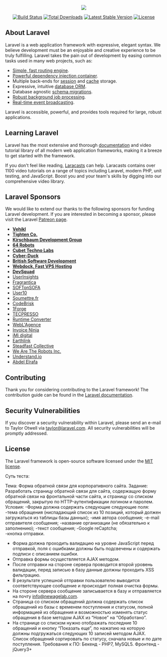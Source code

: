 <p align="center"><img src="https://laravel.com/assets/img/components/logo-laravel.svg"></p>

<p align="center">
<a href="https://travis-ci.org/laravel/framework"><img src="https://travis-ci.org/laravel/framework.svg" alt="Build Status"></a>
<a href="https://packagist.org/packages/laravel/framework"><img src="https://poser.pugx.org/laravel/framework/d/total.svg" alt="Total Downloads"></a>
<a href="https://packagist.org/packages/laravel/framework"><img src="https://poser.pugx.org/laravel/framework/v/stable.svg" alt="Latest Stable Version"></a>
<a href="https://packagist.org/packages/laravel/framework"><img src="https://poser.pugx.org/laravel/framework/license.svg" alt="License"></a>
</p>

## About Laravel

Laravel is a web application framework with expressive, elegant syntax. We believe development must be an enjoyable and creative experience to be truly fulfilling. Laravel takes the pain out of development by easing common tasks used in many web projects, such as:

- [Simple, fast routing engine](https://laravel.com/docs/routing).
- [Powerful dependency injection container](https://laravel.com/docs/container).
- Multiple back-ends for [session](https://laravel.com/docs/session) and [cache](https://laravel.com/docs/cache) storage.
- Expressive, intuitive [database ORM](https://laravel.com/docs/eloquent).
- Database agnostic [schema migrations](https://laravel.com/docs/migrations).
- [Robust background job processing](https://laravel.com/docs/queues).
- [Real-time event broadcasting](https://laravel.com/docs/broadcasting).

Laravel is accessible, powerful, and provides tools required for large, robust applications.

## Learning Laravel

Laravel has the most extensive and thorough [documentation](https://laravel.com/docs) and video tutorial library of all modern web application frameworks, making it a breeze to get started with the framework.

If you don't feel like reading, [Laracasts](https://laracasts.com) can help. Laracasts contains over 1100 video tutorials on a range of topics including Laravel, modern PHP, unit testing, and JavaScript. Boost you and your team's skills by digging into our comprehensive video library.

## Laravel Sponsors

We would like to extend our thanks to the following sponsors for funding Laravel development. If you are interested in becoming a sponsor, please visit the Laravel [Patreon page](https://patreon.com/taylorotwell).

- **[Vehikl](https://vehikl.com/)**
- **[Tighten Co.](https://tighten.co)**
- **[Kirschbaum Development Group](https://kirschbaumdevelopment.com)**
- **[64 Robots](https://64robots.com)**
- **[Cubet Techno Labs](https://cubettech.com)**
- **[Cyber-Duck](https://cyber-duck.co.uk)**
- **[British Software Development](https://www.britishsoftware.co)**
- **[Webdock, Fast VPS Hosting](https://www.webdock.io/en)**
- **[DevSquad](https://devsquad.com)**
- [UserInsights](https://userinsights.com)
- [Fragrantica](https://www.fragrantica.com)
- [SOFTonSOFA](https://softonsofa.com/)
- [User10](https://user10.com)
- [Soumettre.fr](https://soumettre.fr/)
- [CodeBrisk](https://codebrisk.com)
- [1Forge](https://1forge.com)
- [TECPRESSO](https://tecpresso.co.jp/)
- [Runtime Converter](http://runtimeconverter.com/)
- [WebL'Agence](https://weblagence.com/)
- [Invoice Ninja](https://www.invoiceninja.com)
- [iMi digital](https://www.imi-digital.de/)
- [Earthlink](https://www.earthlink.ro/)
- [Steadfast Collective](https://steadfastcollective.com/)
- [We Are The Robots Inc.](https://watr.mx/)
- [Understand.io](https://www.understand.io/)
- [Abdel Elrafa](https://abdelelrafa.com)

## Contributing

Thank you for considering contributing to the Laravel framework! The contribution guide can be found in the [Laravel documentation](https://laravel.com/docs/contributions).

## Security Vulnerabilities

If you discover a security vulnerability within Laravel, please send an e-mail to Taylor Otwell via [taylor@laravel.com](mailto:taylor@laravel.com). All security vulnerabilities will be promptly addressed.

## License

The Laravel framework is open-source software licensed under the [MIT license](https://opensource.org/licenses/MIT).

Суть теста:

Тема: Форма обратной связи для корпоративного сайта.
Задание: Разработать страницу обратной связи для сайта, содержащую форму обратной связи на фронтальной части сайта, и страницу со списком обращений, закрытую по HTTP-аутентификации логином и паролем. 
Условия:
-Форма должна содержать следующие следующие поля:
    -тема обращения (ниспадающий список из 10 позиций, который должен загружаться из таблицы базы данных);
    -имя автора сообщения;
    -e-mail отправителя сообщения;
    -название организации (не обязательно к заполнению);
    -текст сообщения;
    -Google reCaptcha;   
    -кнопка отправки.
- Форма должна проходить валидацию на уровне JavaScript перед отправкой, поля с ошибками должны быть подсвечены и содержать подписи с описанием ошибки.
- Отправка формы осуществляется AJAX методом.
- После отправки на стороне сервера проводится второй уровень валидации, перед записью в базу данные должны проходить XSS фильтрацию.
- В результате успешной отправки пользователю выводится соответствующее сообщение и происходит полная очистка формы.
- На стороне сервера сообщение записывается в базу и отправляется на почту info@newagelab.com.
- Страница со списком обращений должна содержать список обращений из базы с временем поступления и статусом, полной информацией из обращения и возможностью изменять статус обращения в базе методом AJAX из “Новое” на “Обработано”.
- На странице со списком нужно отображать последние 10 обращений и кнопку “Показать еще”, по нажатию на которую должны подгружаться следующих 10 записей методом AJAX. Список обращений сортировать по статусу, сначала новые и по дате поступления.
Требования к ПО: 
Бекенд - PHP7, MySQL5. 
Фронтенд  - jQuery3+ 
